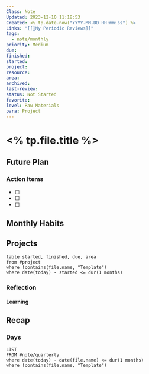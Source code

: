 ```yaml
---
Class: Note
Updated: 2023-12-10 11:18:53
Created: <% tp.date.now("YYYY-MM-DD HH:mm:ss") %>
Links: "[[🔁My Periodic Reviews]]"
tags:
  - note/monthly
priority: Medium
due: 
finished: 
started: 
project: 
resource: 
area: 
archived: 
last-review: 
status: Not Started
favorite: 
level: Raw Materials
para: Project
---
```



# <% tp.file.title %>


## Future Plan
### Action Items

- [ ] 
- [ ] 
- [ ] 

## Monthly Habits

## Projects
```dataview
table started, finished, due, area
from #project 
where !contains(file.name, "Template")
where date(today) - started <= dur(1 months)
```
### Reflection
#### Learning

## Recap

### Days
```dataview
LIST
FROM #note/quarterly  
where date(today) - date(file.name) <= dur(1 months)
where !contains(file.name, "Template")
```
